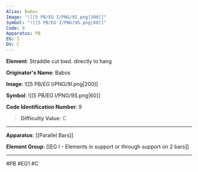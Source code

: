 ```yaml
---
Alias: Babos
Image: "![[5 PB/EG I/PNG/9I.png|200]]"
Symbol: "![[5 PB/EG I/PNG/9S.png|60]]"
Code: 9
Apparatus: PB
EG: I
DV: C
---
```

**Element**: Straddle cut bwd. directly to hang

**Originator's Name**: Babos

**Image**:
![[5 PB/EG I/PNG/9I.png|200]]

**Symbol**:
![[5 PB/EG I/PNG/9S.png|60]]

**Code Identification Number**: 9

>**Difficulty Value**: C

___
**Apparatus**: [[Parallel Bars]]

**Element Group**: [[EG I - Elements in support or through support on 2 bars]]
___
#PB #EG1 #C
